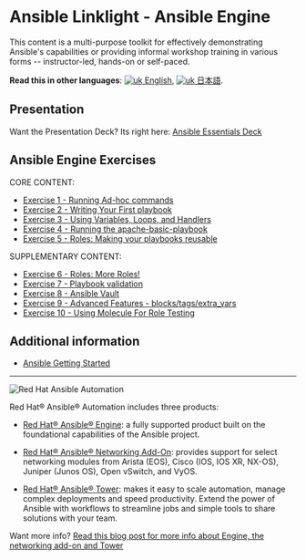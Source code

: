 # Ansible Linklight - Ansible Engine

This content is a multi-purpose toolkit for effectively demonstrating Ansible's capabilities or providing informal workshop training in various forms -- instructor-led, hands-on or self-paced.

**Read this in other languages**: [![uk](../../images/uk.png) English](README.md),  [![uk](../../images/japan.png) 日本語](README.ja.md).

## Presentation
Want the Presentation Deck?  Its right here:
[Ansible Essentials Deck](../../decks/ansible-essentials.html)

## Ansible Engine Exercises

 CORE CONTENT:
 
 - [Exercise 1 - Running Ad-hoc commands](1-adhoc)
 - [Exercise 2 - Writing Your First playbook](2-playbook)
 - [Exercise 3 - Using Variables, Loops, and Handlers](3-variables)
 - [Exercise 4 - Running the apache-basic-playbook](4-runplaybook)
 - [Exercise 5 - Roles: Making your playbooks reusable](5-role)
 
 SUPPLEMENTARY CONTENT:
 
 - [Exercise 6 - Roles: More Roles!](6-more-roles)
 - [Exercise 7 - Playbook validation](7-syntax)
 - [Exercise 8 - Ansible Vault](8-vault)
 - [Exercise 9 - Advanced Features - blocks/tags/extra_vars](9-blocks-extra-vars)
 - [Exercise 10 - Using Molecule For Role Testing](10-molecule)

## Additional information
 - [Ansible Getting Started](http://docs.ansible.com/ansible/latest/intro_getting_started.html)

---
![Red Hat Ansible Automation](../../images/rh-ansible-automation.png)

Red Hat® Ansible® Automation includes three products:

- [Red Hat® Ansible® Engine](https://www.ansible.com/ansible-engine): a fully supported product built on the foundational capabilities of the Ansible project.

- [Red Hat® Ansible® Networking Add-On](https://www.ansible.com/ansible-engine): provides support for select networking modules from Arista (EOS), Cisco (IOS, IOS XR, NX-OS), Juniper (Junos OS), Open vSwitch, and VyOS.

- [Red Hat® Ansible® Tower](https://www.ansible.com/tower): makes it easy to scale automation, manage complex deployments and speed productivity. Extend the power of Ansible with workflows to streamline jobs and simple tools to share solutions with your team.

Want more info?
[Read this blog post for more info about Engine, the networking add-on and Tower](https://www.ansible.com/blog/red-hat-ansible-automation-engine-vs-tower)
